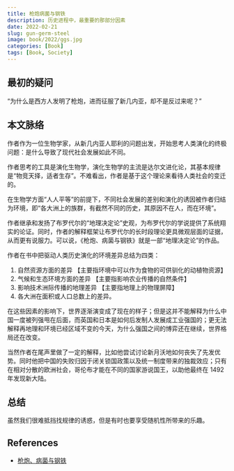 ```yaml
---
title: 枪炮病菌与钢铁
description: 历史进程中，最重要的那部分因素
date: 2022-02-21
slug: gun-germ-steel
image: book/2022/ggs.jpg
categories: [Book]
tags: [Book, Society]
---
```


## 最初的疑问

“为什么是西方人发明了枪炮，进而征服了新几内亚，却不是反过来呢？”

## 本文脉络

作者作为一位生物学家，从新几内亚人耶利的问题出发，开始思考人类演化的终极问题：是什么导致了现代社会发展如此不同。

作者思考的工具是演化生物学，演化生物学的主流是达尔文进化论，其基本规律是“物竞天择，适者生存”。不难看出，作者是基于这个理论来看待人类社会的变迁的。

在生物学方面“人人平等”的前提下，不同社会发展的差别和演化的诱因被作者归结为环境，即“各大洲上的族群，有截然不同的历史，其原因不在人，而在环境”。

作者继承和发扬了布罗代尔的“地理决定论”史观，为布罗代尔的学说提供了系统翔实的论证。同时，作者的解释框架让布罗代尔的长时段理论更具微观层面的证据，从而更有说服力。可以说，《枪炮、病菌与钢铁》就是一部“地理决定论”的作品。

作者在书中把驱动人类历史演化的环境差异总结为四类：

1. 自然资源方面的差异 【主要指环境中可以作为食物的可供驯化的动植物资源】
2. 气候和生态环境方面的差异 【主要指影响农业传播的自然条件】
3. 影响技术洲际传播的地理差异 【主要指地理上的物理屏障】
4. 各大洲在面积或人口总数上的差异。

在这些因素的影响下，世界逐渐演变成了现在的样子；但是这并不能解释为什么中国一度被列强甩在后面，而英国和日本是如何后发制人发展成工业强国的；更无法解释再地理和环境已经区域不变的今天，为什么强国之间的博弈还在继续，世界格局还在改变。

当然作者在尾声里做了一定的解释，比如他尝试讨论新月沃地如何丧失了先发优势。同时他把中国的失败归因于闭关锁国政策以及统一制度带来的独裁效应；只有在相对分散的欧洲社会，哥伦布才能在不同的国家游说国王，以助他最终在 1492 年发现新大陆。

## 总结

虽然我们很难抵挡找规律的诱惑，但是有时也要享受随机性所带来的乐趣。

## References

- [枪炮、病菌与钢铁](https://weread.qq.com/web/reader/843329f0728c8ee08434fb1kc81322c012c81e728d9d180)
